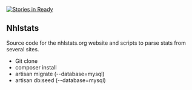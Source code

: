[![Stories in Ready](https://badge.waffle.io/pelletiermaxime/nhlstats.org.png?label=ready&title=Ready)](https://waffle.io/pelletiermaxime/nhlstats.org)
## Nhlstats

Source code for the nhlstats.org website and scripts to parse stats from several sites.

* Git clone
* composer install
* artisan migrate (--database=mysql)
* artisan db:seed (--database=mysql)
